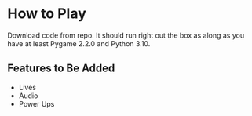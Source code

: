 # How to Play
Download code from repo. It should run right out the box as along as you have at least Pygame 2.2.0 and Python 3.10.

## Features to Be Added
- Lives
- Audio
- Power Ups
